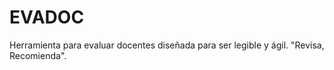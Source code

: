 EVADOC
======

Herramienta para evaluar docentes diseñada para ser legible y ágil. "Revisa, Recomienda".

